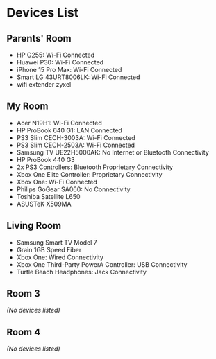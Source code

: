 # Devices List

## Parents' Room
- HP G255: Wi-Fi Connected
- Huawei P30: Wi-Fi Connected
- iPhone 15 Pro Max: Wi-Fi Connected
- Smart LG 43URT8006LK: Wi-Fi Connected
- wifi extender zyxel

## My Room
- Acer N19H1: Wi-Fi Connected
- HP ProBook 640 G1: LAN Connected
- PS3 Slim CECH-3003A: Wi-Fi Connected
- PS3 Slim CECH-2503A: Wi-Fi Connected
- Samsung TV UE22H5000AK: No Internet or Bluetooth Connectivity
- HP ProBook 440 G3
- 2x PS3 Controllers: Bluetooth Proprietary Connectivity
- Xbox One Elite Controller: Proprietary Connectivity
- Xbox One: Wi-Fi Connected
- Philips GoGear SA060: No Connectivity
- Toshiba Satellite L650
- ASUSTeK X509MA 

## Living Room
- Samsung Smart TV Model 7
- Grain 1GB Speed Fiber
- Xbox One: Wired Connectivity
- Xbox One Third-Party PowerA Controller: USB Connectivity
- Turtle Beach Headphones: Jack Connectivity

## Room 3
_(No devices listed)_

## Room 4
_(No devices listed)_
